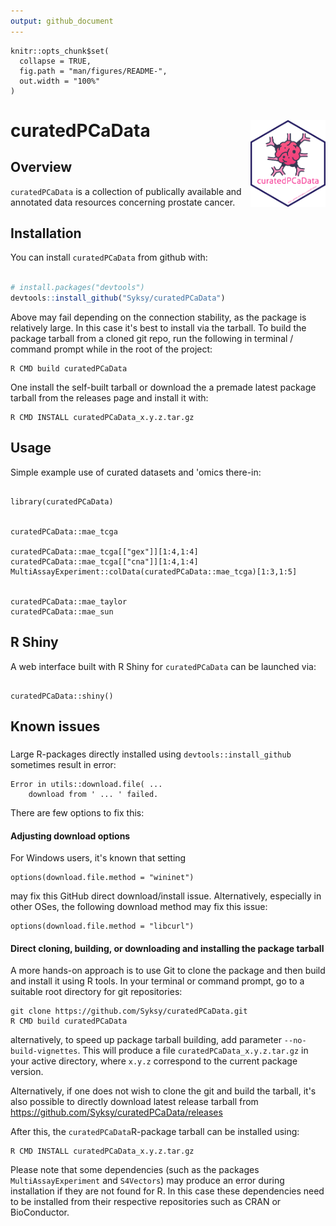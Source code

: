 ```yaml
---
output: github_document
---
```


```{r setup, include = FALSE}
knitr::opts_chunk$set(
  collapse = TRUE,
  fig.path = "man/figures/README-",
  out.width = "100%"
)
```

# curatedPCaData <img src="man/figures/hex.png" align="right" height="139" />

<!-- badges: start -->
<!-- badges: end -->

## Overview 

`curatedPCaData` is a collection of publically available and annotated data resources
concerning prostate cancer. 

## Installation

You can install `curatedPCaData` from github with: 

```r

# install.packages("devtools")
devtools::install_github("Syksy/curatedPCaData")

```

Above may fail depending on the connection stability, as the package is relatively large. In this case it's best to install via the tarball.
To build the package tarball from a cloned git repo, run the following in terminal / command prompt while in the root of the project:

```
R CMD build curatedPCaData
```

One install the self-built tarball or download the a premade latest package tarball from the releases page and install it with:

```
R CMD INSTALL curatedPCaData_x.y.z.tar.gz
```


<!--- add BioConductor once up --->

## Usage

Simple example use of curated datasets and 'omics there-in:

```{r example_one, warning = FALSE, message = FALSE}

library(curatedPCaData)


curatedPCaData::mae_tcga

curatedPCaData::mae_tcga[["gex"]][1:4,1:4]
curatedPCaData::mae_tcga[["cna"]][1:4,1:4]
MultiAssayExperiment::colData(curatedPCaData::mae_tcga)[1:3,1:5]


curatedPCaData::mae_taylor
curatedPCaData::mae_sun

```

## R Shiny

A web interface built with R Shiny for `curatedPCaData` can be launched via:

```{r example_one, warning = FALSE, message = FALSE}

curatedPCaData::shiny()

```

## Known issues

### 

Large R-packages directly installed using ```devtools::install_github``` sometimes result in error:

```
Error in utils::download.file( ...
    download from ' ... ' failed.
``` 

There are few options to fix this:

#### Adjusting download options

For Windows users, it's known that setting

```
options(download.file.method = "wininet")
```

may fix this GitHub direct download/install issue. Alternatively, especially in other OSes, the following download method may fix this issue:

```
options(download.file.method = "libcurl")
```

#### Direct cloning, building, or downloading and installing the package tarball

A more hands-on approach is to use Git to clone the package and then build and install it using R tools. In your terminal or command prompt, go to a suitable root directory for git repositories:

```
git clone https://github.com/Syksy/curatedPCaData.git
R CMD build curatedPCaData
``` 

alternatively, to speed up package tarball building, add parameter ```--no-build-vignettes```. This will produce a file ```curatedPCaData_x.y.z.tar.gz``` in your active directory, where ```x.y.z``` correspond to the current package version. 

Alternatively, if one does not wish to clone the git and build the tarball, it's also possible to directly download latest release tarball from https://github.com/Syksy/curatedPCaData/releases

After this, the ```curatedPCaData```R-package tarball can be installed using:

```
R CMD INSTALL curatedPCaData_x.y.z.tar.gz
```

Please note that some dependencies (such as the packages ```MultiAssayExperiment``` and ```S4Vectors```) may produce an error during installation if they are not found for R. In this case these dependencies need to be installed from their respective repositories such as CRAN or BioConductor.
